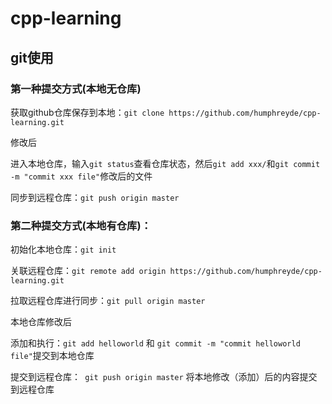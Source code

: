 # cpp-learning




## git使用

### 第一种提交方式(本地无仓库)

获取github仓库保存到本地：`git clone https://github.com/humphreyde/cpp-learning.git`

修改后

进入本地仓库，输入`git status`查看仓库状态，然后`git add xxx/`和`git commit -m "commit xxx file"`修改后的文件

同步到远程仓库：`git push origin master`

### 第二种提交方式(本地有仓库)：

初始化本地仓库：`git init`

关联远程仓库：`git remote add origin https://github.com/humphreyde/cpp-learning.git`

拉取远程仓库进行同步：`git pull origin master`

本地仓库修改后

添加和执行：`git add helloworld` 和 `git commit -m "commit helloworld file"`提交到本地仓库

提交到远程仓库：` git push origin master` 将本地修改（添加）后的内容提交到远程仓库
